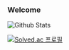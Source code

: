 ### Welcome

![Github Stats](https://github-readme-stats.vercel.app/api?username=pooreumjung&show_icons=true)

[![Solved.ac 프로필](http://mazassumnida.wtf/api/v2/generate_badge?boj=pooreumjung02)](https://solved.ac/pooreumjung02)

